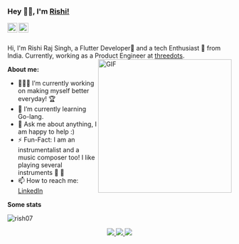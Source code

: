 ### Hey 👋🏽, I'm [Rishi!](https://rishirajsingh.tech) 


<a href="https://www.linkedin.com/in/rishirajsinghchhabra/">
  <img align="left" alt="Rishi's LinkdeIN" width="22px" src="https://cdn.jsdelivr.net/npm/simple-icons@v3/icons/linkedin.svg" />
</a>
<a href="https://www.instagram.com/man_of_few_words_/">
  <img align="left" alt="Rishi's Instagram" width="22px" src="https://cdn.jsdelivr.net/npm/simple-icons@v3/icons/instagram.svg" />
</a>

<br />
<br />

Hi, I'm Rishi Raj Singh, a Flutter Developer📱 and a tech Enthusiast 🚀 from India. Currently, working as a Product Engineer at [threedots](https://threedots.app/). 
  <img align="right" alt="GIF" src="https://i.ibb.co/XWbDB2s/memoji-removebg-preview.png" width = 300px />
  
**About me:**

- 👨🏽‍💻 I’m currently working on making myself better everyday! 🏆
- 🌱 I’m currently learning Go-lang.
- 💬 Ask me about anything, I am happy to help :)
- ⚡️ Fun-Fact: I am an instrumentalist and a music composer too! I like playing several instruments 🎹 🎸
- 📫 How to reach me: [LinkedIn](https://www.linkedin.com/in/rishirajsinghchhabra/)


**Some stats**

<p align="left"> <img src="https://komarev.com/ghpvc/?username=rish07&label=Profile%20views&color=0e75b6&style=flat" alt="rish07" /> </p>

<p align="center">
  <a href="https://github.com/rish07">
    <img src="https://github-readme-stats.vercel.app/api?username=rish07&show_icons=true&theme=github_dark&hide_border=true" />
    <img src="https://github-readme-streak-stats.herokuapp.com/?user=rish07&theme=github-dark-blue&hide_border=true" />
    <img src="https://activity-graph.herokuapp.com/graph?username=rish07&theme=react-dark" />
</a>
</p>


